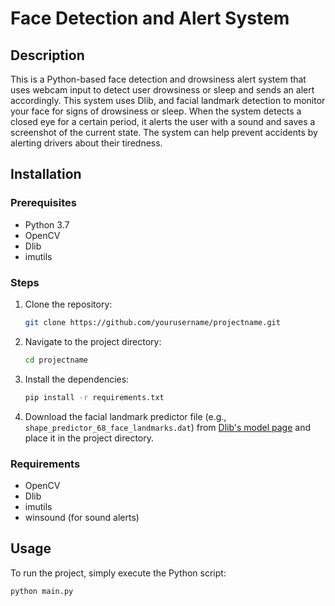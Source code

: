 
# Face Detection and Alert System

## Description
This is a Python-based face detection and drowsiness alert system that uses webcam input to detect user drowsiness or sleep and sends an alert accordingly.
This system uses Dlib, and facial landmark detection to monitor your face for signs of drowsiness or sleep. When the system detects a closed eye for a certain period, it alerts the user with a sound and saves a screenshot of the current state. The system can help prevent accidents by alerting drivers about their tiredness.

## Installation

### Prerequisites
- Python 3.7
- OpenCV
- Dlib
- imutils

### Steps
1. Clone the repository:
    ```bash
    git clone https://github.com/yourusername/projectname.git
    ```
2. Navigate to the project directory:
    ```bash
    cd projectname
    ```
3. Install the dependencies:
    ```bash
    pip install -r requirements.txt
    ```

4. Download the facial landmark predictor file (e.g., `shape_predictor_68_face_landmarks.dat`) from [Dlib's model page](http://dlib.net/files/shape_predictor_68_face_landmarks.dat.bz2) and place it in the project directory.

### Requirements
- OpenCV
- Dlib
- imutils
- winsound (for sound alerts)

## Usage

To run the project, simply execute the Python script:

```bash
python main.py


